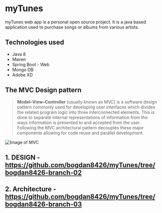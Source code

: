 # myTunes
myTunes web app is a personal open source project. It is a java based application used to purchase songs or albums from various artists.

## Technologies used
* Java 8
* Maven
* Spring Boot - Web
* Mongo DB
* Adobe XD

## The MVC Design pattern
><b>Model–View–Controller</b> (usually known as MVC) is a software design pattern commonly used for developing user interfaces which divides the related program logic into three interconnected elements. This is done to separate internal representations of information from the ways information is presented to and accepted from the user. Following the MVC architectural pattern decouples these major components allowing for code reuse and parallel development.

![Image of MVC](https://i.imgur.com/90JjzgO.png)

## 1. DESIGN - https://github.com/bogdan8426/myTunes/tree/bogdan8426-branch-02

## 2. Architecture - https://github.com/bogdan8426/myTunes/tree/bogdan8426-branch-03

